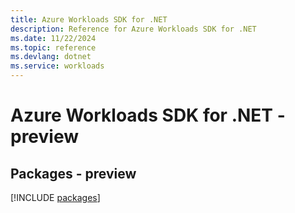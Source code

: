 ```yaml
---
title: Azure Workloads SDK for .NET
description: Reference for Azure Workloads SDK for .NET
ms.date: 11/22/2024
ms.topic: reference
ms.devlang: dotnet
ms.service: workloads
---
```

# Azure Workloads SDK for .NET - preview
## Packages - preview
[!INCLUDE [packages](workloads-index.md)]